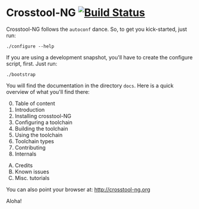 # Crosstool-NG [![Build Status][travis-status]][travis]

Crosstool-NG follows the `autoconf` dance. So, to get you
kick-started, just run:

    ./configure --help

If you are using a development snapshot, you'll have to
create the configure script, first. Just run:

    ./bootstrap

You will find the documentation in the directory `docs`.
Here is a quick overview of what you'll find there:

<ol start="0">
	<li>Table of content</li>
	<li>Introduction</li>
	<li>Installing crosstool-NG</li>
	<li>Configuring a toolchain</li>
	<li>Building the toolchain</li>
	<li>Using the toolchain</li>
	<li>Toolchain types</li>
	<li>Contributing</li>
	<li>Internals</li>
</ol>
<ol type="A">
	<li>Credits</li>
	<li>Known issues</li>
	<li>Misc. tutorials</li>
</ol>

You can also point your browser at: http://crosstool-ng.org

Aloha!

[travis-status]: https://travis-ci.org/crosstool-ng/crosstool-ng.svg
[travis]: https://travis-ci.org/crosstool-ng/crosstool-ng
